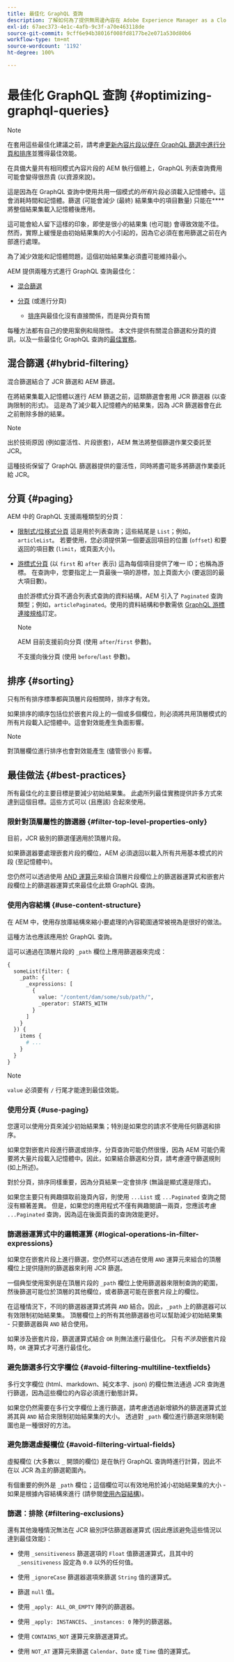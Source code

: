 ```yaml
---
title: 最佳化 GraphQL 查詢
description: 了解如何為了提供無周邊內容在 Adobe Experience Manager as a Cloud Service 中進行內容片段篩選、分頁和排序時進行 GraphQL 查詢最佳化。
exl-id: 67aec373-4e1c-4afb-9c3f-a70e463118de
source-git-commit: 9cff6e94b38016f008fd8177be2e071a530d80b6
workflow-type: tm+mt
source-wordcount: '1192'
ht-degree: 100%

---
```


# 最佳化 GraphQL 查詢 {#optimizing-graphql-queries}

>[!NOTE]
>
>在套用這些最佳化建議之前，請考慮[更新內容片段以便在 GraphQL 篩選中進行分頁和排序](/help/headless/graphql-api/graphql-optimized-filtering-content-update.md)並獲得最佳效能。

在具備大量共有相同模式內容片段的 AEM 執行個體上，GraphQL 列表查詢費用可能會變得很昂貴 (以資源來說)。

這是因為在 GraphQL 查詢中使用共用一個模式的&#x200B;*所有*&#x200B;片段必須載入記憶體中。這會消耗時間和記憶體。篩選 (可能會減少 (最終) 結果集中的項目數量) 只能在&#x200B;****&#x200B;將整個結果集載入記憶體後應用。

這可能會給人留下這樣的印象，即使是很小的結果集 (也可能) 會導致效能不佳。然而，實際上緩慢是由初始結果集的大小引起的，因為它必須在套用篩選之前在內部進行處理。

為了減少效能和記憶體問題，這個初始結果集必須盡可能維持最小。

AEM 提供兩種方式進行 GraphQL 查詢最佳化：

* [混合篩選](#hybrid-filtering)
* [分頁](#paging) (或進行分頁)

   * [排序](#sorting)與最佳化沒有直接關係，而是與分頁有關

每種方法都有自己的使用案例和局限性。 本文件提供有關混合篩選和分頁的資訊，以及一些最佳化 GraphQL 查詢的[最佳實務](#best-practices)。

## 混合篩選 {#hybrid-filtering}

混合篩選結合了 JCR 篩選和 AEM 篩選。

在將結果集載入記憶體以進行 AEM 篩選之前，這類篩選會套用 JCR 篩選器 (以查詢限制的形式)。 這是為了減少載入記憶體內的結果集，因為 JCR 篩選器會在此之前刪除多餘的結果。

>[!NOTE]
>
>出於技術原因 (例如靈活性、片段嵌套)，AEM 無法將整個篩選作業交委託至 JCR。

這種技術保留了 GraphQL 篩選器提供的靈活性，同時將盡可能多將篩選作業委託給 JCR。

## 分頁 {#paging}

AEM 中的 GraphQL 支援兩種類型的分頁：

* [限制式/位移式分頁](/help/headless/graphql-api/content-fragments.md#list-offset-limit)
這是用於列表查詢；這些結尾是 
`List`；例如， `articleList`。
若要使用，您必須提供第一個要返回項目的位置 (`offset`) 和要返回的項目數 (`limit`，或頁面大小)。

* [游標式分頁](/help/headless/graphql-api/content-fragments.md#paginated-first-after) (以 `first` 和 `after` 表示)
這為每個項目提供了唯一 ID；也稱為游標。
在查詢中，您要指定上一頁最後一項的游標，加上頁面大小 (要返回的最大項目數)。

   由於游標式分頁不適合列表式查詢的資料結構，AEM 引入了 `Paginated` 查詢類型；例如，`articlePaginated`。使用的資料結構和參數需依 [GraphQL 游標連接規格](https://relay.dev/graphql/connections.htm)訂定。

   >[!NOTE]
   >
   >AEM 目前支援前向分頁 (使用 `after`/`first` 參數)。
   >
   >不支援向後分頁 (使用 `before`/`last` 參數)。

## 排序 {#sorting}

只有所有排序標準都與頂層片段相關時，排序才有效。

如果排序的順序包括位於嵌套片段上的一個或多個欄位，則必須將共用頂層模式的所有片段載入記憶體中。這會對效能產生負面影響。

>[!NOTE]
>
>對頂層欄位進行排序也會對效能產生 (儘管很小) 影響。

## 最佳做法 {#best-practices}

所有最佳化的主要目標是要減少初始結果集。 此處所列最佳實務提供許多方式來達到這個目標。這些方式可以 (且應該) 合起來使用。

### 限針對頂層屬性的篩選器 {#filter-top-level-properties-only}

目前，JCR 級別的篩選僅適用於頂層片段。

如果篩選器要處理嵌套片段的欄位，AEM 必須退回以載入所有共用基本模式的片段 (至記憶體中)。

您仍然可以透過使用 [AND 運算元](#logical-operations-in-filter-expressions)來組合頂層片段欄位上的篩選器運算式和嵌套片段欄位上的篩選器運算式來最佳化此類 GraphQL 查詢。

### 使用內容結構 {#use-content-structure}

在 AEM 中，使用存放庫結構來縮小要處理的內容範圍通常被視為是很好的做法。

這種方法也應該應用於 GraphQL 查詢。

這可以通過在頂層片段的 `_path` 欄位上應用篩選器來完成：

```graphql
{
  someList(filter: {
    _path: {
      _expressions: [ 
        {
          value: "/content/dam/some/sub/path/",
          _operator: STARTS_WITH
        }
      ]
    }
  }) {
    items {
      # ...
    }
  }
}
```

>[!NOTE]
>
>`value` 必須要有 `/` 行尾才能達到最佳效能。

### 使用分頁 {#use-paging}

您還可以使用分頁來減少初始結果集；特別是如果您的請求不使用任何篩選和排序。

如果您對嵌套片段進行篩選或排序，分頁查詢可能仍然很慢，因為 AEM 可能仍需要將大量片段載入記憶體中。因此，如果結合篩選和分頁，請考慮遵守篩選規則 (如上所述)。

對於分頁，排序同樣重要，因為分頁結果一定會排序 (無論是顯式還是隱式)。

如果您主要只有興趣擷取前幾頁內容，則使用 `...List` 或 `...Paginated` 查詢之間沒有顯著差異。 但是，如果您的應用程式不僅有興趣閱讀一兩頁，您應該考慮 `...Paginated` 查詢，因為這在後面頁面的查詢效能更好。

### 篩選器運算式中的邏輯運算 {#logical-operations-in-filter-expressions}

如果您在嵌套片段上進行篩選，您仍然可以透過在使用 `AND` 運算元來組合的頂層欄位上提供隨附的篩選器來利用 JCR 篩選。

一個典型使用案例是在頂層片段的 `_path` 欄位上使用篩選器來限制查詢的範圍，然後篩選可能位於頂層的其他欄位，或者篩選可能在嵌套片段上的欄位。

在這種情況下，不同的篩選器運算式將與 `AND` 結合。因此，`_path` 上的篩選器可以有效限制初始結果集。 頂層欄位上的所有其他篩選器也可以幫助減少初始結果集 - 只要篩選器與 `AND` 結合使用。

如果涉及嵌套片段，篩選運算式結合 `OR` 則無法進行最佳化。 只有&#x200B;*不涉及*&#x200B;嵌套片段時，`OR` 運算式才可進行最佳化。

### 避免篩選多行文字欄位 {#avoid-filtering-multiline-textfields}

多行文字欄位 (html、markdown、純文本字、json) 的欄位無法通過 JCR 查詢進行篩選，因為這些欄位的內容必須進行動態計算。

如果您仍然需要在多行文字欄位上進行篩選，請考慮透過新增額外的篩選運算式並將其與 `AND` 結合來限制初始結果集的大小。 透過對 `_path` 欄位進行篩選來限制範圍也是一種很好的方法。

### 避免篩選虛擬欄位 {#avoid-filtering-virtual-fields}

虛擬欄位 (大多數以 `_` 開頭的欄位) 是在執行 GraphQL 查詢時進行計算，因此不在以 JCR 為主的篩選範圍內。

有個重要的例外是 `_path` 欄位；這個欄位可以有效地用於減小初始結果集的大小 - 如果是根據內容結構來進行 (請參閱[使用內容結構](#use-content-structure))。

### 篩選：排除 {#filtering-exclusions}

還有其他幾種情況無法在 JCR 級別評估篩選器運算式 (因此應該避免這些情況以達到最佳效能)：

* 使用 `_sensitiveness` 篩選選項的 `Float` 值篩選運算式，且其中的 `_sensitiveness` 設定為 `0.0` 以外的任何值。

* 使用 `_ignoreCase` 篩選器選項來篩選 `String` 值的運算式。

* 篩選 `null` 值。

* 使用 `_apply: ALL_OR_EMPTY` 陣列的篩選器。

* 使用 `_apply: INSTANCES`、`_instances: 0` 陣列的篩選器。

* 使用 `CONTAINS_NOT` 運算元來篩選運算式。

* 使用 `NOT_AT` 運算元來篩選 `Calendar`、`Date` 或 `Time` 值的運算式。
